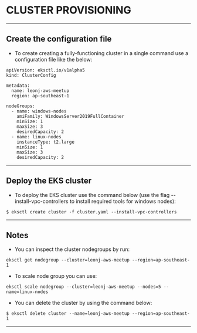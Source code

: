 # CLUSTER PROVISIONING
---

## Create the configuration file

 - To create creating a fully-functioning cluster in a single command use a configuration file like the below:
```
apiVersion: eksctl.io/v1alpha5
kind: ClusterConfig

metadata:
  name: leonj-aws-meetup
  region: ap-southeast-1

nodeGroups:
  - name: windows-nodes
    amiFamily: WindowsServer2019FullContainer
    minSize: 1
    maxSize: 3
    desiredCapacity: 2
  - name: linux-nodes
    instanceType: t2.large
    minSize: 1
    maxSize: 3
    desiredCapacity: 2
```

---

## Deploy the EKS cluster

 - To deploy the EKS cluster use the command below (use the flag --install-vpc-controllers to install required tools for windows nodes):

```
$ eksctl create cluster -f cluster.yaml --install-vpc-controllers
```

---

## Notes

 - You can inspect the cluster nodegroups by run:
```
eksctl get nodegroup --cluster=leonj-aws-meetup --region=ap-southeast-1
```

 - To scale node group you can use:
```
eksctl scale nodegroup --cluster=leonj-aws-meetup --nodes=5 --name=linux-nodes
```

 - You can delete the cluster by using the command below:
```
$ eksctl delete cluster --name=leonj-aws-meetup --region=ap-southeast-1
```

---